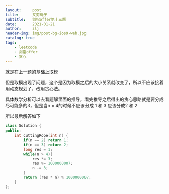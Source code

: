 ```yaml
---
layout:     post
title:      又剪绳子
subtitle:   剑指offer第十三题
date:       2021-01-21
author:     zlj
header-img: img/post-bg-ios9-web.jpg
catalog: true
tags:
    - leetcode
    - 剑指offer
    - 贪心
---
```




就是在上一题的基础上取模

但是取模出现了问题，这个是因为取模之后的大小关系就改变了，所以不应该接着用动态规划了，改用贪心法。

具体数学分析可以去看题解里面的推导，看完推导之后得出的贪心思路就是要分成尽可能多的3，但是当n = 4的时候不应该分成 1 和 3 应该分成2 和 2

所以最后解答如下

```c++
class Solution {
public:
    int cuttingRope(int n) {
        if(n == 2) return 1;
        if(n == 3) return 2;
        long res = 1;
        while(n > 4){
            res *= 3;
            res %= 1000000007;
            n -= 3;
        }
        return (res * n) % 1000000007;
    }
};
```

